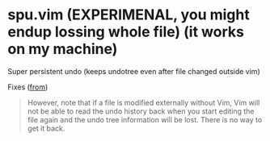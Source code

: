 # spu.vim (EXPERIMENAL, you might endup lossing whole file) (it works on my machine)
Super persistent undo (keeps undotree even after file changed outside vim)

Fixes ([from](https://stackoverflow.com/a/16975959/2577465))
> However, note that if a file is modified externally without Vim, Vim will not be able to read the undo history back when you start editing the file again and the undo tree information will be lost. There is no way to get it back.

